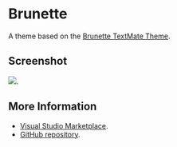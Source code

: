 # Brunette

A theme based on the [Brunette TextMate Theme](http://colorsublime.com/theme/Brunette).


## Screenshot
![](https://raw.githubusercontent.com/gerane/VSCodeThemes/master/gerane.Theme-Brunette/screenshot.PNG).


## More Information
* [Visual Studio Marketplace](https://marketplace.visualstudio.com/items/gerane.Theme-Brunette).
* [GitHub repository](https://github.com/gerane/VSCodeThemes).
